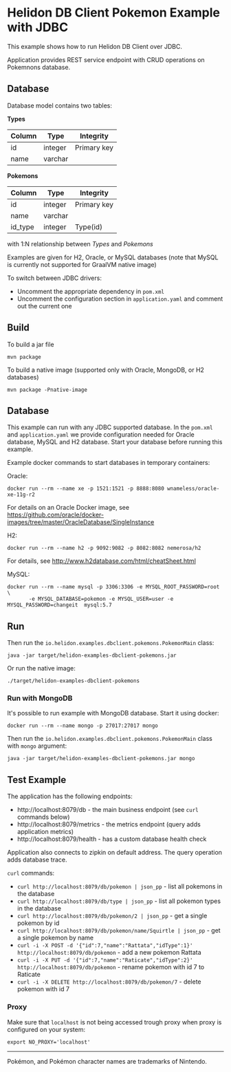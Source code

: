 # Helidon DB Client Pokemon Example with JDBC

This example shows how to run Helidon DB Client over JDBC.

Application provides REST service endpoint with CRUD operations on Pokemnons
database.

## Database

Database model contains two tables:

**Types**

| Column | Type    | Integrity   |
|--------|---------|-------------|
| id     | integer | Primary key |
| name   | varchar | &nbsp;      |

**Pokemons**

| Column  | Type    | Integrity   |
|---------|---------|-------------|
| id      | integer | Primary key |
| name    | varchar | &nbsp;      |
| id_type | integer | Type(id)    |

with 1:N relationship between *Types* and *Pokemons*

Examples are given for H2, Oracle, or MySQL databases (note that MySQL is currently not supported for GraalVM native image)

To switch between JDBC drivers:

- Uncomment the appropriate dependency in `pom.xml`
- Uncomment the configuration section in `application.yaml` and comment out the current one

## Build

To build a jar file
```
mvn package
```

To build a native image (supported only with Oracle, MongoDB, or H2 databases)
```
mvn package -Pnative-image
```

## Database
This example can run with any JDBC supported database.
In the `pom.xml` and `application.yaml` we provide configuration needed for Oracle database, MySQL and H2 database.
Start your database before running this example.

Example docker commands to start databases in temporary containers: 

Oracle:
```
docker run --rm --name xe -p 1521:1521 -p 8888:8080 wnameless/oracle-xe-11g-r2
```
For details on an Oracle Docker image, see https://github.com/oracle/docker-images/tree/master/OracleDatabase/SingleInstance

H2:
```
docker run --rm --name h2 -p 9092:9082 -p 8082:8082 nemerosa/h2
```
For details, see http://www.h2database.com/html/cheatSheet.html

MySQL:
```
docker run --rm --name mysql -p 3306:3306 -e MYSQL_ROOT_PASSWORD=root \
       -e MYSQL_DATABASE=pokemon -e MYSQL_USER=user -e MYSQL_PASSWORD=changeit  mysql:5.7
```


## Run

Then run the `io.helidon.examples.dbclient.pokemons.PokemonMain` class:
```
java -jar target/helidon-examples-dbclient-pokemons.jar
```

Or run the native image:
```
./target/helidon-examples-dbclient-pokemons
```

### Run with MongoDB

It's possible to run example with MongoDB database. Start it using docker:
```
docker run --rm --name mongo -p 27017:27017 mongo
```

Then run the `io.helidon.examples.dbclient.pokemons.PokemonMain` class with `mongo` argument:
```
java -jar target/helidon-examples-dbclient-pokemons.jar mongo
```

## Test Example

The application has the following endpoints:

- http://localhost:8079/db - the main business endpoint (see `curl` commands below)
- http://localhost:8079/metrics - the metrics endpoint (query adds application metrics)
- http://localhost:8079/health - has a custom database health check

Application also connects to zipkin on default address.
The query operation adds database trace.

`curl` commands:

- `curl http://localhost:8079/db/pokemon | json_pp` - list all pokemons in the database
- `curl http://localhost:8079/db/type | json_pp` - list all pokemon types in the database
- `curl http://localhost:8079/db/pokemon/2 | json_pp` - get a single pokemon by id
- `curl http://localhost:8079/db/pokemon/name/Squirtle | json_pp` - get a single pokemon by name
- `curl -i -X POST -d '{"id":7,"name":"Rattata","idType":1}' http://localhost:8079/db/pokemon` - add a new pokemon Rattata
- `curl -i -X PUT -d '{"id":7,"name":"Raticate","idType":2}' http://localhost:8079/db/pokemon` - rename pokemon with id 7 to Raticate
- `curl -i -X DELETE http://localhost:8079/db/pokemon/7` - delete pokemon with id 7

### Proxy

Make sure that `localhost` is not being accessed trough proxy when proxy is configured on your system:
```
export NO_PROXY='localhost'
```

---

Pokémon, and Pokémon character names are trademarks of Nintendo.
